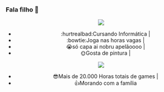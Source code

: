 ### Fala filho 👋

<div id="header" align="center">
  <img src="https://media.giphy.com/media/W226lD4k0WFzTCgays/giphy.gif"
</div> 


- :hurtrealbad:Cursando Informática |
- :bowtie:Joga nas horas vagas |
- :sob:só capa ai nobru apelãoooo |
- :sun_with_face:Gosta de pintura |


<div id="header" align="center">
  <img src="https://media.giphy.com/media/tyttpGPiOxzxQHrRc2I/giphy.gif"
</div> 

- :sunglasses:Mais de 20.000 Horas totais de games |
- :thumbsup:Morando com a família
